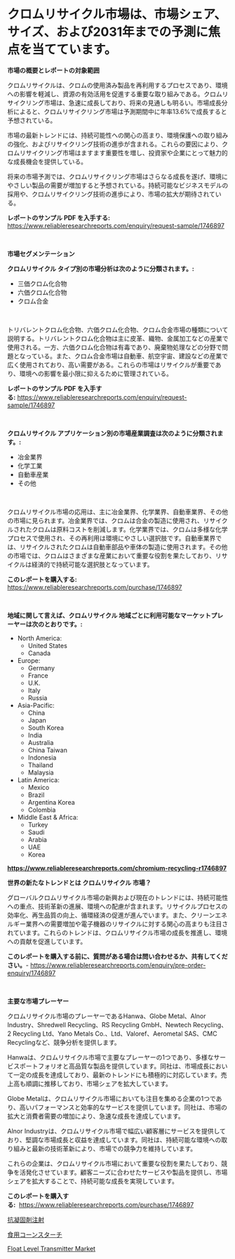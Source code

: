 <p><h1>クロムリサイクル市場は、市場シェア、サイズ、および2031年までの予測に焦点を当てています。</h1></p><p><strong>市場の概要とレポートの対象範囲</strong></p>
<p><p>クロムリサイクルは、クロムの使用済み製品を再利用するプロセスであり、環境への影響を軽減し、資源の有効活用を促進する重要な取り組みである。クロムリサイクリング市場は、急速に成長しており、将来の見通しも明るい。市場成長分析によると、クロムリサイクリング市場は予測期間中に年率13.6%で成長すると予想されている。</p><p>市場の最新トレンドには、持続可能性への関心の高まり、環境保護への取り組みの強化、およびリサイクリング技術の進歩が含まれる。これらの要因により、クロムリサイクリング市場はますます重要性を増し、投資家や企業にとって魅力的な成長機会を提供している。</p><p>将来の市場予測では、クロムリサイクリング市場はさらなる成長を遂げ、環境にやさしい製品の需要が増加すると予想されている。持続可能なビジネスモデルの採用や、クロムリサイクリング技術の進歩により、市場の拡大が期待されている。</p></p>
<p><strong>レポートのサンプル PDF を入手する:</strong> <a href="https://www.reliableresearchreports.com/enquiry/request-sample/1746897">https://www.reliableresearchreports.com/enquiry/request-sample/1746897</a></p>
<p>&nbsp;</p>
<p><strong>市場セグメンテーション</strong></p>
<p><strong>クロムリサイクル タイプ別の市場分析は次のように分類されます。:</strong></p>
<p><ul><li>三価クロム化合物</li><li>六価クロム化合物</li><li>クロム合金</li></ul></p>
<p>&nbsp;</p>
<p><p>トリバレントクロム化合物、六価クロム化合物、クロム合金市場の種類について説明する。トリバレントクロム化合物は主に皮革、織物、金属加工などの産業で使用される。一方、六価クロム化合物は有毒であり、廃棄物処理などの分野で問題となっている。また、クロム合金市場は自動車、航空宇宙、建設などの産業で広く使用されており、高い需要がある。これらの市場はリサイクルが重要であり、環境への影響を最小限に抑えるために管理されている。</p></p>
<p><strong>レポートのサンプル PDF を入手する:</strong>&nbsp;<a href="https://www.reliableresearchreports.com/enquiry/request-sample/1746897">https://www.reliableresearchreports.com/enquiry/request-sample/1746897</a></p>
<p>&nbsp;</p>
<p><strong> クロムリサイクル アプリケーション別の市場産業調査は次のように分類されます。:</strong></p>
<p><ul><li>冶金業界</li><li>化学工業</li><li>自動車産業</li><li>その他</li></ul></p>
<p>&nbsp;</p>
<p><p>クロムリサイクル市場の応用は、主に冶金業界、化学業界、自動車業界、その他の市場に見られます。冶金業界では、クロムは合金の製造に使用され、リサイクルされたクロムは原料コストを削減します。化学業界では、クロムは多様な化学プロセスで使用され、その再利用は環境にやさしい選択肢です。自動車業界では、リサイクルされたクロムは自動車部品や車体の製造に使用されます。その他の市場では、クロムはさまざまな産業において重要な役割を果たしており、リサイクルは経済的で持続可能な選択肢となっています。</p></p>
<p><strong>このレポートを購入する:</strong>&nbsp; <a href="https://www.reliableresearchreports.com/purchase/1746897">https://www.reliableresearchreports.com/purchase/1746897</a></p>
<p>&nbsp;</p>
<p><strong>地域に関して言えば、クロムリサイクル 地域ごとに利用可能なマーケットプレーヤーは次のとおりです。:</strong></p>
<p><ul>
    <li>
        North America:
        <ul>
            <li>United States</li>
            <li>Canada</li>
        </ul>
    </li>
    <li>
        Europe:
        <ul>
            <li>Germany</li>
            <li>France</li>
            <li>U.K.</li>
            <li>Italy</li>
            <li>Russia</li>
        </ul>
    </li>
    <li>
        Asia-Pacific:
        <ul>
            <li>China</li>
            <li>Japan</li>
            <li>South Korea</li>
            <li>India</li>
            <li>Australia</li>
            <li>China Taiwan</li>
            <li>Indonesia</li>
            <li>Thailand</li>
            <li>Malaysia</li>
        </ul>
    </li>
    <li>
        Latin America:
        <ul>
            <li>Mexico</li>
            <li>Brazil</li>
            <li>Argentina Korea</li>
            <li>Colombia</li>
        </ul>
    </li>
    <li>
        Middle East & Africa:
        <ul>
            <li>Turkey</li>
            <li>Saudi</li>
            <li>Arabia</li>
            <li>UAE</li>
            <li>Korea</li>
        </ul>
    </li>
    </ul></p>
<p><strong><a href="https://www.reliableresearchreports.com/chromium-recycling-r1746897">https://www.reliableresearchreports.com/chromium-recycling-r1746897</a></strong>&nbsp;</p>
<p><strong>世界の新たなトレンドとは クロムリサイクル 市場？</strong></p>
<p><p>グローバルクロムリサイクル市場の新興および現在のトレンドには、持続可能性への重点、技術革新の進展、環境への配慮が含まれます。リサイクルプロセスの効率化、再生品質の向上、循環経済の促進が進んでいます。また、クリーンエネルギー業界への需要増加や電子機器のリサイクルに対する関心の高まりも注目されています。これらのトレンドは、クロムリサイクル市場の成長を推進し、環境への貢献を促進しています。</p></p>
<p><strong>このレポートを購入する前に、質問がある場合は問い合わせるか、共有してください。</strong>- <a href="https://www.reliableresearchreports.com/enquiry/pre-order-enquiry/1746897">https://www.reliableresearchreports.com/enquiry/pre-order-enquiry/1746897</a></p>
<p>&nbsp;</p>
<p><strong>主要な市場プレーヤー</strong></p>
<p><p>クロムリサイクル市場のプレーヤーであるHanwa、Globe Metal、Alnor Industry、Shredwell Recycling、RS Recycling GmbH、Newtech Recycling、2 Recycling Ltd、Yano Metals Co.、Ltd、Valoref、Aerometal SAS、CMC Recyclingなど、競争分析を提供します。</p><p>Hanwaは、クロムリサイクル市場で主要なプレーヤーの1つであり、多様なサービスポートフォリオと高品質な製品を提供しています。同社は、市場成長において一定の成長を達成しており、最新のトレンドにも積極的に対応しています。売上高も順調に推移しており、市場シェアを拡大しています。</p><p>Globe Metalは、クロムリサイクル市場においても注目を集める企業の1つであり、高いパフォーマンスと効率的なサービスを提供しています。同社は、市場の拡大と消費者需要の増加により、急速な成長を達成しています。</p><p>Alnor Industryは、クロムリサイクル市場で幅広い顧客層にサービスを提供しており、堅調な市場成長と収益を達成しています。同社は、持続可能な環境への取り組みと最新の技術革新により、市場での競争力を維持しています。</p><p>これらの企業は、クロムリサイクル市場において重要な役割を果たしており、競争を活発化させています。顧客ニーズに合わせたサービスや製品を提供し、市場シェアを拡大することで、持続可能な成長を実現しています。</p></p>
<p><strong>このレポートを購入する:</strong>&nbsp;&nbsp;<a href="https://www.reliableresearchreports.com/purchase/1746897">https://www.reliableresearchreports.com/purchase/1746897</a></p>
<p><p><a href="https://github.com/vlcostes/Market-Research-Report-List-1/blob/main/541007824967.md">抗凝固剤注射</a></p><p><a href="https://github.com/EstaSprer20231/Market-Research-Report-List-1/blob/main/105814124968.md">食用コーンスターチ</a></p><p><a href="https://extreme-scabiosa-c81.notion.site/Float-Level-Transmitter-Market-Trends-Forecast-and-Competitive-Analysis-to-2031-b18a3150961845a8802f2166c0678c07">Float Level Transmitter Market</a></p></p>